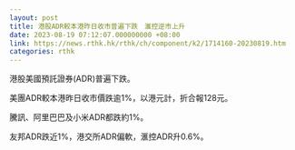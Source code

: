 ```yaml
---
layout: post
title: 港股ADR較本港昨日收市普遍下跌　滙控逆市上升
date: 2023-08-19 07:12:07.000000000 +08:00
link: https://news.rthk.hk/rthk/ch/component/k2/1714160-20230819.htm
categories: rthk
---
```


港股美國預託證券(ADR)普遍下跌。

美團ADR較本港昨日收市價跌逾1%，以港元計，折合報128元。

騰訊、阿里巴巴及小米ADR都跌約1%。

友邦ADR跌近1%，港交所ADR偏軟，滙控ADR升0.6%。
